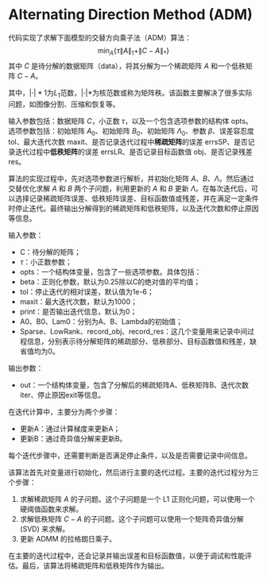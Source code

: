 #  	Alternating Direction Method (ADM) 

代码实现了求解下面模型的交替方向乘子法（ADM）算法：
$$
 \min _A\left\{\tau\|A\|_1+\|C-A\|_*\right\}
$$
其中 $C$ 是待分解的数据矩阵（data），将其分解为一个稀疏矩阵 $A$ 和一个低秩矩阵 $C-A$。

其中，$|\cdot|*1$为$L_1$范数，$|\cdot|*$为核范数或称为矩阵秩。该函数主要解决了很多实际问题，如图像分割、压缩和恢复等。

输入参数包括：数据矩阵 $C$，小正数 $\tau$，以及一个包含选项参数的结构体 opts。选项参数包括：初始矩阵 $A_0$、初始矩阵 $B_0$、初始矩阵 $\Lambda_0$、参数 $\beta$、误差容忍度 tol、最大迭代次数 maxit、是否记录迭代过程中**稀疏矩阵**的误差 errsSP、是否记录迭代过程中**低秩矩阵**的误差 errsLR、是否记录目标函数值 obj、是否记录残差 res。

算法的实现过程中，先对选项参数进行解析，并初始化矩阵 $A$、$B$、$\Lambda$。然后通过交替优化求解 $A$ 和 $B$ 两个子问题，利用更新的 $A$ 和 $B$ 更新 $\Lambda$。在每次迭代后，可以选择记录稀疏矩阵误差、低秩矩阵误差、目标函数值或残差，并在满足一定条件时停止迭代。最终输出分解得到的稀疏矩阵和低秩矩阵，以及迭代次数和停止原因等信息。

输入参数：

- C：待分解的矩阵；
- $\tau$：小正数参数；
- opts：一个结构体变量，包含了一些选项参数。具体包括：
- beta：正则化参数，默认为0.25除以C的绝对值的平均值；
- tol：停止迭代的相对误差，默认值为1e-6；
- maxit：最大迭代次数，默认为1000；
- print：是否输出迭代信息，默认为0；
- A0、B0、Lam0：分别为A、B、Lambda的初始值；
- Sparse、LowRank、record_obj、record_res：这几个变量用来记录中间过程信息，分别表示待分解矩阵的稀疏部分、低秩部分、目标函数值和残差，缺省值均为0。

输出参数：

- out：一个结构体变量，包含了分解后的稀疏矩阵A、低秩矩阵B、迭代次数iter、停止原因exit等信息。

在迭代计算中，主要分为两个步骤：

- 更新A：通过计算梯度来更新A；
- 更新B：通过奇异值分解来更新B。

每个迭代步骤中，还需要判断是否满足停止条件，以及是否需要记录中间信息。

该算法首先对变量进行初始化，然后进行主要的迭代过程。主要的迭代过程分为三个步骤：

1. 求解稀疏矩阵 $A$ 的子问题。这个子问题是一个 L1 正则化问题，可以使用一个硬阈值函数来求解。
2. 求解低秩矩阵 $C-A$ 的子问题。这个子问题可以使用一个矩阵奇异值分解 (SVD) 来求解。
3. 更新 ADMM 的拉格朗日乘子。

在主要的迭代过程中，还会记录并输出误差和目标函数值，以便于调试和性能评估。最后，该算法将稀疏矩阵和低秩矩阵作为输出。

